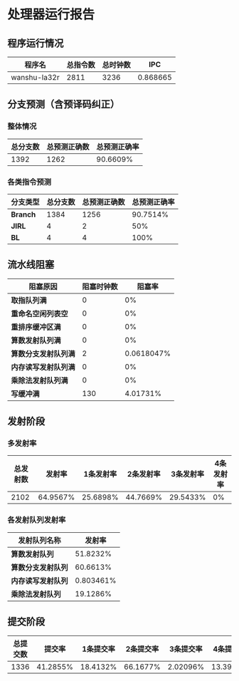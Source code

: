 # 处理器运行报告
## 程序运行情况
|程序名|总指令数|总时钟数|IPC|
|---|---|---|---|
|wanshu-la32r|2811|3236|0.868665|

## 分支预测（含预译码纠正）
### 整体情况
|总分支数|总预测正确数|总预测正确率|
|---|---|---|
|1392|1262|90.6609%|

### 各类指令预测
|分支类型|总分支数|总预测正确数|总预测正确率|
|---|---|---|---|
|**Branch**| 1384 | 1256 | 90.7514%|
|**JIRL**| 4 | 2 | 50%|
|**BL**| 4 | 4 | 100%|

## 流水线阻塞
|阻塞原因|阻塞时钟数|阻塞率|
|---|---|---|
|**取指队列满**| 0 | 0%|
|**重命名空闲列表空**|0 | 0%|
|**重排序缓冲区满**|0 | 0%|
|**算数发射队列满**|0 | 0%|
|**算数分支发射队列满**|2 | 0.0618047%|
|**内存读写发射队列满**|0 | 0%|
|**乘除法发射队列满**|0 | 0%|
|**写缓冲满**|130 | 4.01731%|

## 发射阶段
### 多发射率
|总发射数|发射率|1条发射率|2条发射率|3条发射率|4条发射率|
|---|---|---|---|---|---|
|2102|64.9567%|25.6898%|44.7669%|29.5433%|0%|

### 各发射队列发射率
|发射队列名称|发射率|
|---|---|
|**算数发射队列**|51.8232%|
|**算数分支发射队列**|60.6613%|
|**内存读写发射队列**|0.803461%|
|**乘除法发射队列**|19.1286%|

## 提交阶段
|总提交数|提交率|1条提交率|2条提交率|3条提交率|4条提交率|
|---|---|---|---|---|---|
|1336|41.2855%|18.4132%|66.1677%|2.02096%|13.3982%|
